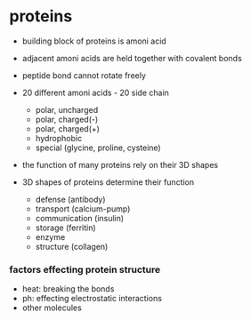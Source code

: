 # proteins

- building block of proteins is amoni acid

- adjacent amoni acids are held together with covalent bonds

- peptide bond cannot rotate freely

- 20 different amoni acids - 20 side chain
  - polar, uncharged
  - polar, charged(-)
  - polar, charged(+)
  - hydrophobic
  - special (glycine, proline, cysteine)

- the function of many proteins rely on their 3D shapes
- 3D shapes of proteins determine their function
  - defense (antibody)
  - transport (calcium-pump)
  - communication (insulin)
  - storage (ferritin)
  - enzyme
  - structure (collagen)

### factors effecting protein structure

- heat: breaking the bonds
- ph: effecting electrostatic interactions
- other molecules
